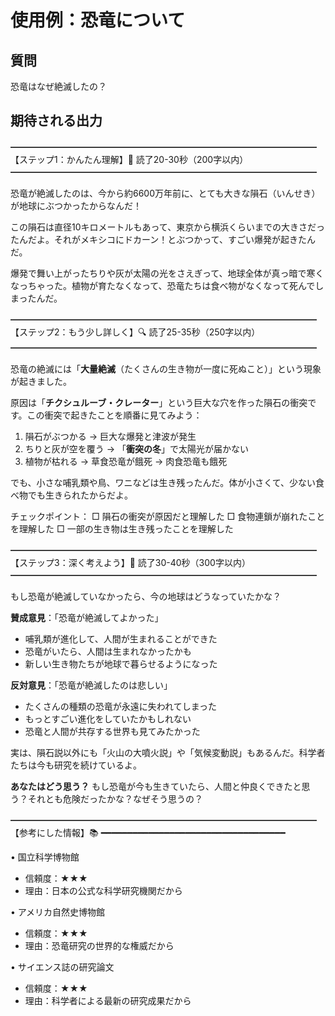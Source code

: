 # 使用例：恐竜について

## 質問
恐竜はなぜ絶滅したの？

## 期待される出力
━━━━━━━━━━━━━━━━━━━━━━━━━━━━━━━━━━━
【ステップ1：かんたん理解】🌟 読了20-30秒（200字以内）
━━━━━━━━━━━━━━━━━━━━━━━━━━━━━━━━━━━

恐竜が絶滅したのは、今から約6600万年前に、とても大きな隕石（いんせき）が地球にぶつかったからなんだ！

この隕石は直径10キロメートルもあって、東京から横浜くらいまでの大きさだったんだよ。それがメキシコにドカーン！とぶつかって、すごい爆発が起きたんだ。

爆発で舞い上がったちりや灰が太陽の光をさえぎって、地球全体が真っ暗で寒くなっちゃった。植物が育たなくなって、恐竜たちは食べ物がなくなって死んでしまったんだ。

━━━━━━━━━━━━━━━━━━━━━━━━━━━━━━━━━━━
【ステップ2：もう少し詳しく】🔍 読了25-35秒（250字以内）
━━━━━━━━━━━━━━━━━━━━━━━━━━━━━━━━━━━

恐竜の絶滅には「**大量絶滅**（たくさんの生き物が一度に死ぬこと）」という現象が起きました。

原因は「**チクシュルーブ・クレーター**」という巨大な穴を作った隕石の衝突です。この衝突で起きたことを順番に見てみよう：

1. 隕石がぶつかる → 巨大な爆発と津波が発生
2. ちりと灰が空を覆う → 「**衝突の冬**」で太陽光が届かない
3. 植物が枯れる → 草食恐竜が餓死 → 肉食恐竜も餓死

でも、小さな哺乳類や鳥、ワニなどは生き残ったんだ。体が小さくて、少ない食べ物でも生きられたからだよ。

チェックポイント：
□ 隕石の衝突が原因だと理解した
□ 食物連鎖が崩れたことを理解した
□ 一部の生き物は生き残ったことを理解した

━━━━━━━━━━━━━━━━━━━━━━━━━━━━━━━━━━━
【ステップ3：深く考えよう】💭 読了30-40秒（300字以内）
━━━━━━━━━━━━━━━━━━━━━━━━━━━━━━━━━━━

もし恐竜が絶滅していなかったら、今の地球はどうなっていたかな？

**賛成意見**：「恐竜が絶滅してよかった」
- 哺乳類が進化して、人間が生まれることができた
- 恐竜がいたら、人間は生まれなかったかも
- 新しい生き物たちが地球で暮らせるようになった

**反対意見**：「恐竜が絶滅したのは悲しい」
- たくさんの種類の恐竜が永遠に失われてしまった
- もっとすごい進化をしていたかもしれない
- 恐竜と人間が共存する世界も見てみたかった

実は、隕石説以外にも「火山の大噴火説」や「気候変動説」もあるんだ。科学者たちは今も研究を続けているよ。

**あなたはどう思う？** もし恐竜が今も生きていたら、人間と仲良くできたと思う？それとも危険だったかな？なぜそう思うの？

━━━━━━━━━━━━━━━━━━━━━━━━━━━━━━━━━━━
【参考にした情報】📚
━━━━━━━━━━━━━━━━━━━━━━━━━━━━━━━━━━━

• 国立科学博物館
  - 信頼度：★★★
  - 理由：日本の公式な科学研究機関だから

• アメリカ自然史博物館
  - 信頼度：★★★
  - 理由：恐竜研究の世界的な権威だから

• サイエンス誌の研究論文
  - 信頼度：★★★
  - 理由：科学者による最新の研究成果だから
